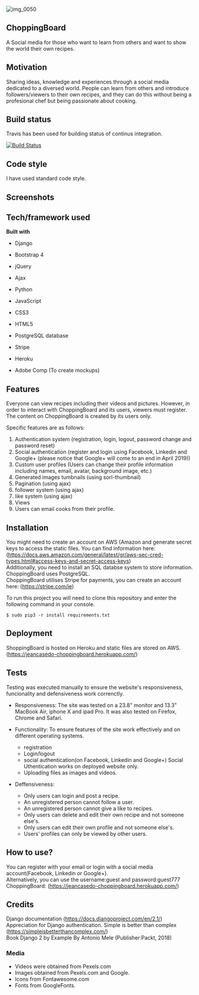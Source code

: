 ![img_0050](https://user-images.githubusercontent.com/43143675/53450907-62556a80-3a15-11e9-8d53-0ad96dc523bd.jpg)
## ChoppingBoard
A Social media for those who want to learn from others and want to show the world their own recipes.

## Motivation
Sharing ideas, knowledge and experiences through a social media dedicated to a diversed world. 
People can learn from others and introduce followers/viewers to their own recipes, and they can do this without being a profesional chef but being passionate about cooking.

## Build status
Travis has been used for building status of continus integration.

[![Build Status](https://travis-ci.org/Jeanca7/choppingboard.ie.svg?branch=master)](https://travis-ci.org/Jeanca7/choppingboard.ie)

## Code style
I have used standard code style.

## Screenshots


## Tech/framework used
<b>Built with</b>
* Django
* Bootstrap 4
* jQuery
* Ajax
* Python
* JavaScript
* CSS3
* HTML5
* PostgreSQL database
* Stripe
* Heroku  

* Adobe Comp (To create mockups)
## Features
Everyone can view recipes including their videos and pictures. However, in order to interact with ChoppingBoard and its users, viewers must register.
The content on ChoppingBoard is created by its users only.

Specific features are as follows:
1. Authentication system (registration, login, logout, password change and password reset)
2. Social authentication (register and login using Facebook, Linkedin and Google+ (please notice that Google+ will come to an end in April 2019)) 
3. Custom user profiles (Users can change their profile information including names, email, avatar, background image, etc.)
4. Generated images tumbnails (using sorl-thumbnail)
5. Pagination (using ajax)
5. follower system (using ajax)
6. like system (using ajax)
7. Views 
8. Users can email cooks from their profile. 


## Installation

You might need to create an account on AWS (Amazon  and generate secret keys to access the static files. You can find information here: (https://docs.aws.amazon.com/general/latest/gr/aws-sec-cred-types.html#access-keys-and-secret-access-keys)   
Additionally, you need to install an SQL databse system to store information. ChoppingBoard uses PostgreSQL.  
ChoppingBoard utilises Stripe for payments, you can create an account here: (https://stripe.com/ie)

To run this project you will need to clone this repository and enter the following command in your console.
```
$ sudo pip3 -r install requirements.txt
```

## Deployment
ShoppingBoard is hosted on Heroku and static files are stored on AWS.  
(https://jeancasedo-choppingboard.herokuapp.com/)

## Tests
Testing was executed manually to ensure the website's responsiveness, funcionality and defensiveness work correnctly.   

* Responsiveness:
The site was tested on a 23.8" monitor and 13.3" MacBook Air, iphone X and ipad Pro. It was also tested on Firefox, Chrome and Safari.

* Functionality:
To ensure features of the site work effectively and on different operating systems.
    * registration
    * Login/logout
    * social authentication(on Facebook, Linkedin and Google+) Social Uthentication works on deployed website only.
    * Uploading files as images and videos.

* Deffensiveness:
    * Only users can login and post a recipe.
    * An unregistered person cannot follow a user.
    * An unregistered person cannot give a like to recipes.
    * Only users can delete and edit their own recipe and not someone else's.
    * Only users can edit their own profile and not someone else's.
    * Users' profiles can only be viewed by other users.

## How to use?
You can register with your email or login with a social media account(Facebook, Linkedin or Google+).  
Alternatively, you can use the username:guest and password:guest777  
ChoppingBoard: (https://jeancasedo-choppingboard.herokuapp.com/)

## Credits
 Django documentation (https://docs.djangoproject.com/en/2.1/)  
 Appreciation for Django authentication. Simple is better than complex (https://simpleisbetterthancomplex.com/)  
 Book Django 2 by Example By Antonio Mele (Publisher:Packt, 2018)

### Media
* Videos were obtained from Pexels.com
* Images obtained from Pexels.com and Google.
* Icons from Fontawesome.com
* Fonts from GoogleFonts.
    
